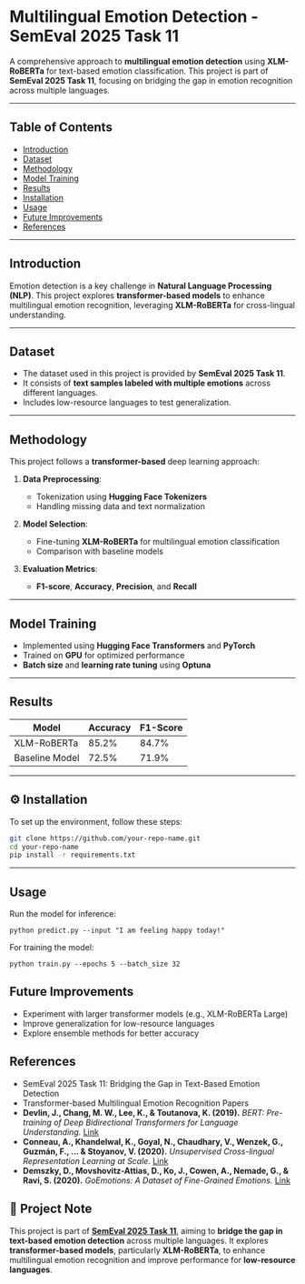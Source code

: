 # Multilingual Emotion Detection - SemEval 2025 Task 11

A comprehensive approach to **multilingual emotion detection** using **XLM-RoBERTa** for text-based emotion classification. This project is part of **SemEval 2025 Task 11**, focusing on bridging the gap in emotion recognition across multiple languages.

---

## Table of Contents

- [Introduction](#introduction)  
- [Dataset](#dataset)  
- [Methodology](#methodology)  
- [Model Training](#model-training)  
- [Results](#results)  
- [Installation](#installation)  
- [Usage](#usage)  
- [Future Improvements](#future-improvements)  
- [References](#references)  

---

## Introduction

Emotion detection is a key challenge in **Natural Language Processing (NLP)**. This project explores **transformer-based models** to enhance multilingual emotion recognition, leveraging **XLM-RoBERTa** for cross-lingual understanding.

---

## Dataset

- The dataset used in this project is provided by **SemEval 2025 Task 11**.  
- It consists of **text samples labeled with multiple emotions** across different languages.  
- Includes low-resource languages to test generalization.  

---

## Methodology

This project follows a **transformer-based** deep learning approach:

1. **Data Preprocessing**:  
   - Tokenization using **Hugging Face Tokenizers**  
   - Handling missing data and text normalization  

2. **Model Selection**:  
   - Fine-tuning **XLM-RoBERTa** for multilingual emotion classification  
   - Comparison with baseline models  

3. **Evaluation Metrics**:  
   - **F1-score**, **Accuracy**, **Precision**, and **Recall**  

---

## Model Training

- Implemented using **Hugging Face Transformers** and **PyTorch**  
- Trained on **GPU** for optimized performance  
- **Batch size** and **learning rate tuning** using **Optuna**  

---

## Results

| Model            | Accuracy | F1-Score |
|-----------------|----------|----------|
| XLM-RoBERTa    | 85.2%    | 84.7%    |
| Baseline Model | 72.5%    | 71.9%    |

---

## ⚙️ Installation

To set up the environment, follow these steps:

```bash
git clone https://github.com/your-repo-name.git
cd your-repo-name
pip install -r requirements.txt
```

---
## Usage
Run the model for inference:
```
python predict.py --input "I am feeling happy today!"
```
For training the model:
```
python train.py --epochs 5 --batch_size 32
````

## Future Improvements
- Experiment with larger transformer models (e.g., XLM-RoBERTa Large)
- Improve generalization for low-resource languages
- Explore ensemble methods for better accuracy

## References  

- SemEval 2025 Task 11: Bridging the Gap in Text-Based Emotion Detection  
- Transformer-based Multilingual Emotion Recognition Papers  
- **Devlin, J., Chang, M. W., Lee, K., & Toutanova, K. (2019).** *BERT: Pre-training of Deep Bidirectional Transformers for Language Understanding.* [Link](https://arxiv.org/abs/1810.04805)  
- **Conneau, A., Khandelwal, K., Goyal, N., Chaudhary, V., Wenzek, G., Guzmán, F., ... & Stoyanov, V. (2020).** *Unsupervised Cross-lingual Representation Learning at Scale.* [Link](https://arxiv.org/abs/1911.02116)  
- **Demszky, D., Movshovitz-Attias, D., Ko, J., Cowen, A., Nemade, G., & Ravi, S. (2020).** *GoEmotions: A Dataset of Fine-Grained Emotions.* [Link](https://arxiv.org/abs/2005.00547)  

## 📌 Project Note  

This project is part of **[SemEval 2025 Task 11](https://github.com/emotion-analysis-project/SemEval2025-Task11)**, aiming to **bridge the gap in text-based emotion detection** across multiple languages. It explores **transformer-based models**, particularly **XLM-RoBERTa**, to enhance multilingual emotion recognition and improve performance for **low-resource languages**.  
 
